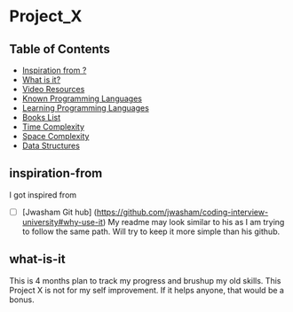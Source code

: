 # Project_X

## Table of Contents
- [Inspiration from ?](#inspiration-from)
- [What is it?](#what-is-it)
- [Video Resources](#about-video-resources)
- [Known Programming Languages](#known-programming-languages)
- [Learning Programming Languages](#learning-programming-languages)
- [Books List](#Books-list)
- [Time Complexity](#time-complexity)
- [Space Complexity](#space-complexity)
- [Data Structures](#data-structures)




## inspiration-from
I got inspired from 
-[ ] [Jwasham Git hub] (https://github.com/jwasham/coding-interview-university#why-use-it)
My readme may look similar to his as I am trying to follow the same path. Will try to keep it more simple than his github.

## what-is-it
This is 4 months plan to track my progress and brushup my old skills.
This Project X is not for my self improvement. If it helps anyone, that would be a bonus.

